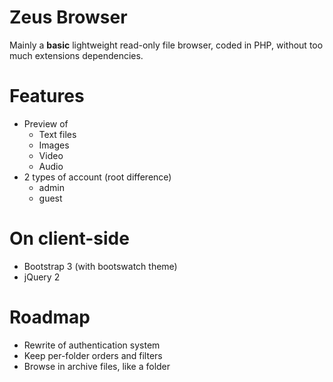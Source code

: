 # Zeus Browser
Mainly a **basic** lightweight read-only file browser, coded in PHP, without too much extensions dependencies.

# Features
* Preview of
    * Text files
    * Images
    * Video
    * Audio
* 2 types of account (root difference)
    * admin
    * guest

# On client-side
* Bootstrap 3 (with bootswatch theme)
* jQuery 2

# Roadmap
* Rewrite of authentication system
* Keep per-folder orders and filters
* Browse in archive files, like a folder